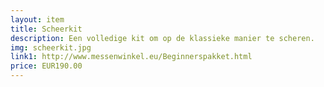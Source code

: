 ```yaml
--- 
layout: item
title: Scheerkit
description: Een volledige kit om op de klassieke manier te scheren.
img: scheerkit.jpg
link1: http://www.messenwinkel.eu/Beginnerspakket.html
price: EUR190.00
---
```


